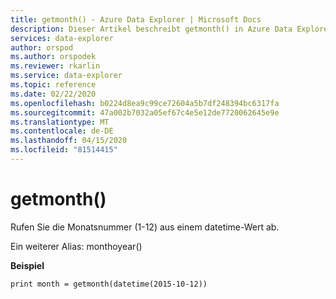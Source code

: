 ```yaml
---
title: getmonth() - Azure Data Explorer | Microsoft Docs
description: Dieser Artikel beschreibt getmonth() in Azure Data Explorer.
services: data-explorer
author: orspod
ms.author: orspodek
ms.reviewer: rkarlin
ms.service: data-explorer
ms.topic: reference
ms.date: 02/22/2020
ms.openlocfilehash: b0224d8ea9c99ce72604a5b7df248394bc6317fa
ms.sourcegitcommit: 47a002b7032a05ef67c4e5e12de7720062645e9e
ms.translationtype: MT
ms.contentlocale: de-DE
ms.lasthandoff: 04/15/2020
ms.locfileid: "81514415"
---
```

# <a name="getmonth"></a>getmonth()

Rufen Sie die Monatsnummer (1-12) aus einem datetime-Wert ab.

Ein weiterer Alias: monthoyear()

**Beispiel**

```kusto
print month = getmonth(datetime(2015-10-12))
```